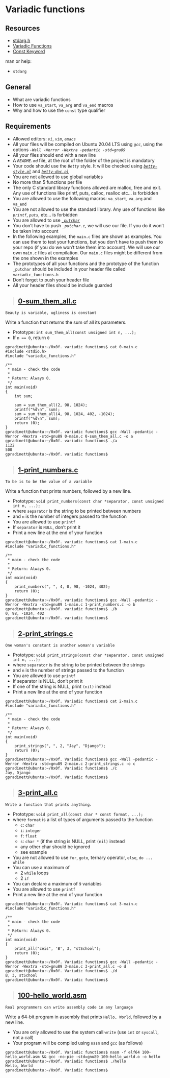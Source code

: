 # Variadic functions

## Resources

- [stdarg.h](https://en.wikipedia.org/wiki/Stdarg.h)
- [Variadic Functions](https://www.gnu.org/software/libc/manual/html_node/Variadic-Functions.html)
- [Const Keyword](https://www.youtube.com/watch?v=1W4oyuOdXv8&ab_channel=iTzAdam5X)

man or help:

- `stdarg`

## General

- What are variadic functions
- How to use `va_start`, `va_arg` and `va_end` macros
- Why and how to use the `const` type qualifier

## Requirements

- Allowed editors: _`vi`_, _`vim`_, _`emacs`_
- All your files will be compiled on Ubuntu 20.04 LTS using _`gcc`_, using the options _`-Wall -Werror -Wextra -pedantic -std=gnu89`_
- All your files should end with a new line
- A _`README.md`_ file, at the root of the folder of the project is mandatory
- Your code should use the _`Betty`_ style. It will be checked using [_`betty-style.pl`_](https://github.com/holbertonschool/Betty/blob/master/betty-style.pl) and [_`betty-doc.pl`_](https://github.com/holbertonschool/Betty/blob/master/betty-doc.pl)
- You are not allowed to use global variables
- No more than 5 functions per file
- The only C standard library functions allowed are malloc, free and exit. Any use of functions like printf, puts, calloc, realloc etc… is forbidden
- You are allowed to use the following macros: `va_start`, `va_arg` and `va_end`
- You are not allowed to use the standard library. Any use of functions like _`printf`_, _`puts`_, etc… is forbidden
- You are allowed to use [_`_putchar`_](https://github.com/holbertonschool/_putchar.c/blob/master/_putchar.c)
- You don’t have to push _`_putchar.c`_, we will use our file. If you do it won’t be taken into account
- In the following examples, the `main.c` files are shown as examples. You can use them to test your functions, but you don’t have to push them to your repo (if you do we won’t take them into account). We will use our own `main.c` files at compilation. Our `main.c` files might be different from the one shown in the examples
- The prototypes of all your functions and the prototype of the function `_putchar` should be included in your header file called `variadic_functions.h`
- Don’t forget to push your header file
- All your header files should be include guarded

>## [0-sum_them_all.c](https://github.com/gpradinett/holbertonschool-low_level_programming/blob/main/0x10-variadic_functions/0-sum_them_all.c)
```
Beauty is variable, ugliness is constant
```
Write a function that returns the sum of all its parameters.
- Prototype: `int sum_them_all(const unsigned int n, ...);`
- If `n == 0`, return `0`
```
gpradinett@ubuntu:~/0x0f. variadic functions$ cat 0-main.c
#include <stdio.h>
#include "variadic_functions.h"

/**
 * main - check the code
 *
 * Return: Always 0.
 */
int main(void)
{
    int sum;

    sum = sum_them_all(2, 98, 1024);
    printf("%d\n", sum);
    sum = sum_them_all(4, 98, 1024, 402, -1024);
    printf("%d\n", sum);    
    return (0);
}
gpradinett@ubuntu:~/0x0f. variadic functions$ gcc -Wall -pedantic -Werror -Wextra -std=gnu89 0-main.c 0-sum_them_all.c -o a
gpradinett@ubuntu:~/0x0f. variadic functions$ ./a 
1122
500
gpradinett@ubuntu:~/0x0f. variadic functions$ 
```

>## [1-print_numbers.c](https://github.com/gpradinett/holbertonschool-low_level_programming/blob/main/0x10-variadic_functions/1-print_numbers.c)
```
To be is to be the value of a variable
```
Write a function that prints numbers, followed by a new line.

- Prototype: `void print_numbers(const char *separator, const unsigned int n, ...);`
- where `separator` is the string to be printed between numbers
- and `n` is the number of integers passed to the function
- You are allowed to use `printf`
- If `separator` is `NULL`, don’t print it
- Print a new line at the end of your function
```
gpradinett@ubuntu:~/0x0f. variadic functions$ cat 1-main.c
#include "variadic_functions.h"

/**
 * main - check the code
 *
 * Return: Always 0.
 */
int main(void)
{
    print_numbers(", ", 4, 0, 98, -1024, 402);
    return (0);
}
gpradinett@ubuntu:~/0x0f. variadic functions$ gcc -Wall -pedantic -Werror -Wextra -std=gnu89 1-main.c 1-print_numbers.c -o b
gpradinett@ubuntu:~/0x0f. variadic functions$ ./b
0, 98, -1024, 402
gpradinett@ubuntu:~/0x0f. variadic functions$ 
```

>## [2-print_strings.c](https://github.com/gpradinett/holbertonschool-low_level_programming/blob/main/0x10-variadic_functions/2-print_strings.c)
```
One woman's constant is another woman's variable
```
- Prototype: `void print_strings(const char *separator, const unsigned int n, ...);`
- where `separator` is the string to be printed between the strings
- and `n` is the number of strings passed to the function
- You are allowed to use `printf`
- If separator is NULL, don’t print it
- If one of the string is NULL, print `(nil)` instead
- Print a new line at the end of your function
```
gpradinett@ubuntu:~/0x0f. Variadic functions$ cat 2-main.c
#include "variadic_functions.h"

/**
 * main - check the code
 *
 * Return: Always 0.
 */
int main(void)
{
    print_strings(", ", 2, "Jay", "Django");
    return (0);
}
gpradinett@ubuntu:~/0x0f. Variadic functions$ gcc -Wall -pedantic -Werror -Wextra -std=gnu89 2-main.c 2-print_strings.c -o c
gpradinett@ubuntu:~/0x0f. Variadic functions$ ./c 
Jay, Django
gpradinett@ubuntu:~/0x0f. Variadic functions$ 
```
>## [3-print_all.c](https://github.com/gpradinett/holbertonschool-low_level_programming/blob/main/0x10-variadic_functions/3-print_all.c)
```
Write a function that prints anything.
```
- Prototype: `void print_all(const char * const format, ...);`
- where `format` is a list of types of arguments passed to the function
    - `c`: `char`
    - `i`: `integer`
    - `f`: `float` 
    - `s`: `char *` (if the string is NULL, print `(nil)` instead
    - any other char should be ignored
    - see example
- You are not allowed to use `for`, `goto`, ternary operator, `else`, `do ... while`
- You can use a maximum of
    - 2 `while` loops
    - 2 `if`
- You can declare a maximum of `9` variables
- You are allowed to use `printf`
- Print a new line at the end of your function
```
gpradinett@ubuntu:~/0x0f. Variadic functions$ cat 3-main.c
#include "variadic_functions.h"

/**
 * main - check the code
 *
 * Return: Always 0.
 */
int main(void)
{
    print_all("ceis", 'B', 3, "stSchool");
    return (0);
}
gpradinett@ubuntu:~/0x0f. Variadic functions$ gcc -Wall -pedantic -Werror -Wextra -std=gnu89 3-main.c 3-print_all.c -o d
gpradinett@ubuntu:~/0x0f. Variadic functions$ ./d 
B, 3, stSchool
gpradinett@ubuntu:~/0x0f. Variadic functions$ 
```

>## [100-hello_world.asm]()
```
Real programmers can write assembly code in any language
```
Write a 64-bit program in assembly that prints `Hello, World`, followed by a new line.
- You are only allowed to use the system call `write` (use `int` or `syscall`, not a call)
- Your program will be compiled using `nasm` and `gcc` (as follows)
```
gpradinett@ubuntu:~/0x0f. Variadic functions$ nasm -f elf64 100-hello_world.asm && gcc -no-pie -std=gnu89 100-hello_world.o -o hello
gpradinett@ubuntu:~/0x0f. Variadic functions$ ./hello 
Hello, World
gpradinett@ubuntu:~/0x0f. Variadic functions$ 
```
